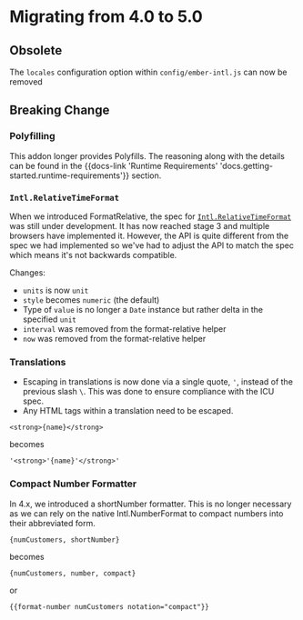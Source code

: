 # Migrating from 4.0 to 5.0

## **Obsolete**

The `locales` configuration option within `config/ember-intl.js` can now be removed

## **Breaking Change**

### **Polyfilling**

This addon longer provides Polyfills.  The reasoning along with the details can be found in the {{docs-link 'Runtime Requirements' 'docs.getting-started.runtime-requirements'}} section.

### **`Intl.RelativeTimeFormat`**

When we introduced FormatRelative, the spec for [`Intl.RelativeTimeFormat`](https://developer.mozilla.org/en-US/docs/Web/JavaScript/Reference/Global_Objects/RelativeTimeFormat) was still under development. It has now reached stage 3 and multiple browsers have implemented it. However, the API is quite different from the spec we had implemented so we've had to adjust the API to match the spec which means it's not backwards compatible.

Changes:

* `units` is now `unit`
* `style` becomes `numeric` (the default)
* Type of `value` is no longer a `Date` instance but rather delta in the specified `unit`
* `interval` was removed from the format-relative helper
* `now` was removed from the format-relative helper

### **Translations**

* Escaping in translations is now done via a single quote, `'`, instead of the previous slash `\`.  This was done to ensure compliance with the ICU spec.
* Any HTML tags within a translation need to be escaped.

`<strong>{name}</strong>`

becomes

`'<strong>'{name}'</strong>'`

### **Compact Number Formatter**

In 4.x, we introduced a shortNumber formatter.  This is no longer necessary as we can rely on the native Intl.NumberFormat to compact numbers into their abbreviated form.

`{numCustomers, shortNumber}`

becomes

`{numCustomers, number, compact}`

or

`{{format-number numCustomers notation="compact"}}`

